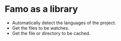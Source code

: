# Famo as a library
- Automatically detect the languages of the project.
- Get the files to be watches.
- Get the file or directory to be cached.
